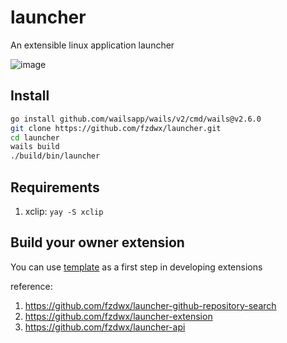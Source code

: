 # launcher

An extensible linux application launcher

![image](.github/img.png)

## Install

```bash
go install github.com/wailsapp/wails/v2/cmd/wails@v2.6.0
git clone https://github.com/fzdwx/launcher.git
cd launcher
wails build
./build/bin/launcher
```

## Requirements

1. xclip: `yay -S xclip`

## Build your owner extension

You can use  [template](https://github.com/fzdwx/launcher-extension-sample) as a first step in developing extensions

reference:

1. https://github.com/fzdwx/launcher-github-repository-search
2. https://github.com/fzdwx/launcher-extension
3. https://github.com/fzdwx/launcher-api
